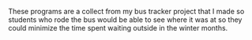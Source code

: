 These programs are a collect from my bus tracker project that I made so students who rode the bus would be able to see where it was at so they could minimize the time spent waiting outside in the winter months.
